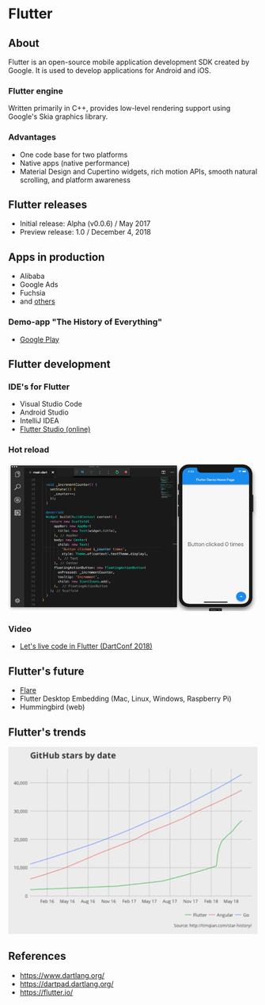 # Flutter

## About

Flutter is an open-source mobile application development SDK created by Google. It is used to develop applications for Android and iOS.

### Flutter engine

Written primarily in C++, provides low-level rendering support using Google's Skia graphics library.

### Advantages

* One code base for two platforms
* Native apps (native performance)
* Material Design and Cupertino widgets, rich motion APIs, smooth natural scrolling, and platform awareness

## Flutter releases

* Initial release: Alpha (v0.0.6) / May 2017
* Preview release: 1.0 / December 4, 2018

## Apps in production

* Alibaba
* Google Ads
* Fuchsia
* and [others](https://itsallwidgets.com/)

### Demo-app "The History of Everything"

* [Google Play](https://play.google.com/store/apps/details?id=com.twodimensions.timeline)

## Flutter development

### IDE's for Flutter

* Visual Studio Code
* Android Studio
* IntelliJ IDEA
* [Flutter Studio (online)](https://flutterstudio.app/)

### Hot reload

![Flutter hot reload](flutter/images/Flutter-hot-reload.gif)

### Video

* [Let's live code in Flutter (DartConf 2018)](https://www.youtube.com/watch?v=iflV0D0d1zQ)

## Flutter's future

* [Flare](https://www.2dimensions.com/about-flare)
* Flutter Desktop Embedding (Mac, Linux, Windows, Raspberry Pi)
* Hummingbird (web)

## Flutter's trends

![](flutter/images/Flutter-Release-Preview-1-GitHub-Star-Tracker-Growth-by-Date.png)

## References

* https://www.dartlang.org/
* https://dartpad.dartlang.org/
* https://flutter.io/
